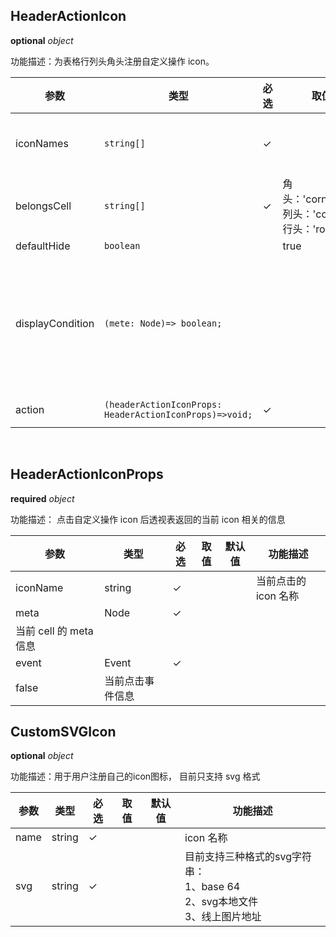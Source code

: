 ## HeaderActionIcon

<description> **optional**  _object_ </description>

功能描述：为表格行列头角头注册自定义操作 icon。

| 参数 | 类型 | 必选 | 取值 | 默认值 | 功能描述 |
| --- | --- | --- | --- | --- | --- |
| iconNames | `string[]` | ✓ |  |  | 已经注册的 icon 名称，或用户通过 customSVGIcons 注册的 icon 名称 |
| belongsCell | `string[]` | ✓ | 角头：'cornerCell';<br>列头：'colCell';<br>行头：'rowCell' | ​| 需要增加操作图标的单元格名称 |
| defaultHide | `boolean` |  | true | false | false | 是否默认隐藏, 如果为 true 则为 hover 后再显示；false 则始终显示  |
| displayCondition | `(mete: Node)=> boolean;` |  |  |  | 展示的过滤条件，可以通过该回调函数用户自定义行列头哪些层级或单元格需要展示 icon。 所有返回值为 true 的单元格会展示 icon，反之则无 |
| action | `(headerActionIconProps: HeaderActionIconProps)=>void;` | ✓ |  |  | icon 点击之后的执行函数 |

​

## HeaderActionIconProps

<description> **required**  _object_ </description>

功能描述： 点击自定义操作 icon 后透视表返回的当前 icon 相关的信息

| 参数 | 类型 | 必选 | 取值 | 默认值 | 功能描述 |
| --- | --- | --- | --- | --- | --- |
| iconName | string | ✓ |  |  | 当前点击的 icon 名称 |
| meta | Node | ✓ |  | ​
 | 当前 cell 的 meta 信息 |
| event | Event | ✓ | ​
 | false | 当前点击事件信息 |

## CustomSVGIcon

<description> **optional**  _object_ </description>

功能描述：用于用户注册自己的icon图标， 目前只支持 svg 格式

| 参数 | 类型 | 必选 | 取值 | 默认值 | 功能描述 |
| --- | --- | --- | --- | --- | --- |
| name | string | ✓ |  |  | icon 名称 |
| svg | string | ✓ |  | ​| 目前支持三种格式的svg字符串：<br> 1、base 64<br>2、svg本地文件<br>3、线上图片地址 |
